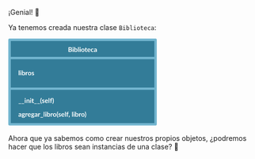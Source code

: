 ¡Genial! :raised_hands:

Ya tenemos creada nuestra clase `Biblioteca`:

<img src="https://raw.githubusercontent.com/MumukiProject/mumuki-guia-python3-colecciones/master/assets/clases_5_1648232510445.1.svg" alt="clases_5_1648232510445.1.svg" width="300px" height="auto">

Ahora que ya sabemos como crear nuestros propios objetos, ¿podremos hacer que los libros sean instancias de una clase? :thinking:
